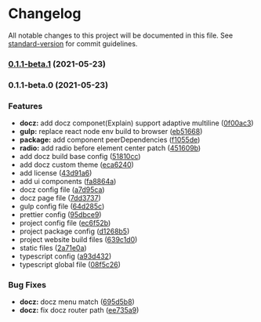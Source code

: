 # Changelog

All notable changes to this project will be documented in this file. See [standard-version](https://github.com/conventional-changelog/standard-version) for commit guidelines.

### [0.1.1-beta.1](https://github.com/loo41/NES-design/compare/v0.1.1-beta.0...v0.1.1-beta.1) (2021-05-23)

### 0.1.1-beta.0 (2021-05-23)


### Features

* **docz:** add docz componet(Explain) support adaptive multiline ([0f00ac3](https://github.com/loo41/NES-design/commit/0f00ac3441477ae22f20f9b4ce331a4c8b229f71))
* **gulp:** replace react node env build to browser ([eb51668](https://github.com/loo41/NES-design/commit/eb51668b7a80c8dc1732728a6849924a036282a4))
* **package:** add component peerDependencies ([f1055de](https://github.com/loo41/NES-design/commit/f1055dec794f5c9cec4f20c3c0d614b31bceafa2))
* **radio:** add radio before element center patch ([451609b](https://github.com/loo41/NES-design/commit/451609b31e16954374a09974d401d340d83c26b7))
* add docz build base config ([51810cc](https://github.com/loo41/NES-design/commit/51810cc733d5d31d58ad28d66384b3455d3f7357))
* add docz custom theme ([eca6240](https://github.com/loo41/NES-design/commit/eca62405333f25988e10351d9cc02fef854bcdfc))
* add license ([43d91a6](https://github.com/loo41/NES-design/commit/43d91a6ef4a7bf129065087189990812447b03b6))
* add ui components ([fa8864a](https://github.com/loo41/NES-design/commit/fa8864ac2c72a803b78139ca8535f3ce9f69082b))
* docz config file ([a7d95ca](https://github.com/loo41/NES-design/commit/a7d95ca2f6ec5932067d36f8723e50b787132d36))
* docz page file ([7dd3737](https://github.com/loo41/NES-design/commit/7dd3737d592b1d9ff2bf4f9fcb1f4dd31730a3ac))
* gulp config file ([64d285c](https://github.com/loo41/NES-design/commit/64d285c099c514a8941a432bbac7f02a5c7ee423))
* prettier config ([95dbce9](https://github.com/loo41/NES-design/commit/95dbce90318a7536bac1aef637f7b4609c150e6a))
* project config file ([ec6f52b](https://github.com/loo41/NES-design/commit/ec6f52bb8ef1c3684b71177dfa40325794870eac))
* project package config ([d1268b5](https://github.com/loo41/NES-design/commit/d1268b519464a46012afe752c2cdbebaf7a0b5c2))
* project website build files ([639c1d0](https://github.com/loo41/NES-design/commit/639c1d0200e74175be614ee30d18f7b4a5437603))
* static files ([2a71e0a](https://github.com/loo41/NES-design/commit/2a71e0a984bcc5e58eabdeefc797ca2a532cee89))
* typescript config ([a93d432](https://github.com/loo41/NES-design/commit/a93d4327d8486774358bc054505158c646c8f49f))
* typescript global file ([08f5c26](https://github.com/loo41/NES-design/commit/08f5c26b617b662769714e6189562ba1e96baeed))


### Bug Fixes

* **docz:** docz menu match ([695d5b8](https://github.com/loo41/NES-design/commit/695d5b80aac17b141b6c6a470569687f58a692e6))
* **docz:** fix docz router path ([ee735a9](https://github.com/loo41/NES-design/commit/ee735a958e15d684eee6924154d35dec49b6a22a))
